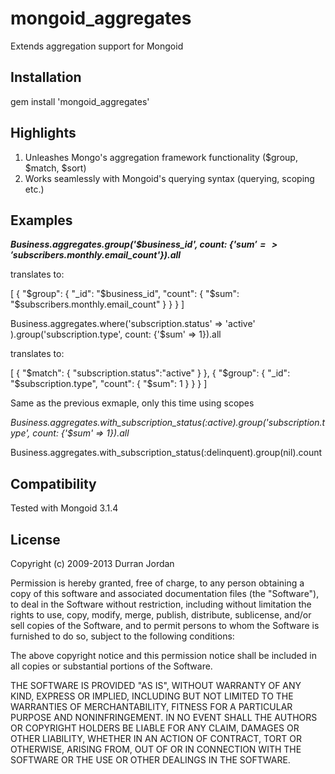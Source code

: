mongoid_aggregates
==================

Extends aggregation support for Mongoid

Installation
-------------

gem install 'mongoid_aggregates'


Highlights
-----------

1. Unleashes Mongo's aggregation framework functionality ($group, $match, $sort)
2. Works seamlessly with Mongoid's querying syntax (querying, scoping etc.)

Examples
--------

<i><b>Business.aggregates.group('$business_id', count: {'$sum' => '$subscribers.monthly.email_count'}).all</i></b>

translates to:

[
  {
     "$group": { "_id": "$business_id", "count": { "$sum": "$subscribers.monthly.email_count" } }
  }
]



Business.aggregates.where('subscription.status' => 'active' ).group('subscription.type', count: {'$sum' => 1}).all

translates to:

[
  {
     "$match": { "subscription.status":"active" }
  },
  {
     "$group": { "_id": "$subscription.type", "count": { "$sum": 1 } }
  }
]

Same as the previous exmaple, only this time using scopes

<i>Business.aggregates.with_subscription_status(:active).group('subscription.type', count: {'$sum' => 1}).all</i>




Business.aggregates.with_subscription_status(:delinquent).group(nil).count

Compatibility
-------------

Tested with Mongoid 3.1.4

License
--------

Copyright (c) 2009-2013 Durran Jordan

Permission is hereby granted, free of charge, to any person obtaining a copy of this software and associated documentation files (the "Software"), to deal in the Software without restriction, including without limitation the rights to use, copy, modify, merge, publish, distribute, sublicense, and/or sell copies of the Software, and to permit persons to whom the Software is furnished to do so, subject to the following conditions:

The above copyright notice and this permission notice shall be included in all copies or substantial portions of the Software.

THE SOFTWARE IS PROVIDED "AS IS", WITHOUT WARRANTY OF ANY KIND, EXPRESS OR IMPLIED, INCLUDING BUT NOT LIMITED TO THE WARRANTIES OF MERCHANTABILITY, FITNESS FOR A PARTICULAR PURPOSE AND NONINFRINGEMENT. IN NO EVENT SHALL THE AUTHORS OR COPYRIGHT HOLDERS BE LIABLE FOR ANY CLAIM, DAMAGES OR OTHER LIABILITY, WHETHER IN AN ACTION OF CONTRACT, TORT OR OTHERWISE, ARISING FROM, OUT OF OR IN CONNECTION WITH THE SOFTWARE OR THE USE OR OTHER DEALINGS IN THE SOFTWARE.
